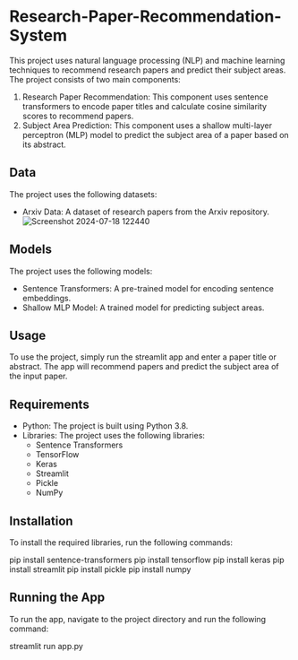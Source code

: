 # Research-Paper-Recommendation-System

This project uses natural language processing (NLP) and machine learning techniques to recommend research papers and predict their subject areas. The project consists of two main components:

1. Research Paper Recommendation: This component uses sentence transformers to encode paper titles and calculate cosine similarity scores to recommend papers.
2. Subject Area Prediction: This component uses a shallow multi-layer perceptron (MLP) model to predict the subject area of a paper based on its abstract.

## Data

The project uses the following datasets:

- Arxiv Data: A dataset of research papers from the Arxiv repository.
![Screenshot 2024-07-18 122440](https://github.com/user-attachments/assets/6f74cd93-c4a0-4b83-afd4-9a39b785ee7e)


## Models

The project uses the following models:

- Sentence Transformers: A pre-trained model for encoding sentence embeddings.
- Shallow MLP Model: A trained model for predicting subject areas.

## Usage

To use the project, simply run the streamlit app and enter a paper title or abstract. The app will recommend papers and predict the subject area of the input paper.

## Requirements

- Python: The project is built using Python 3.8.
- Libraries: The project uses the following libraries:
    - Sentence Transformers
    - TensorFlow
    - Keras
    - Streamlit
    - Pickle
    - NumPy

## Installation

To install the required libraries, run the following commands:

pip install sentence-transformers
pip install tensorflow
pip install keras
pip install streamlit
pip install pickle
pip install numpy

## Running the App

To run the app, navigate to the project directory and run the following command:

streamlit run app.py
